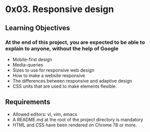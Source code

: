 # 0x03. Responsive design

## Learning Objectives

### At the end of this project, you are expected to be able to explain to anyone, without the help of Google

* Mobile-first design
* Media-queries
* Sizes to use for responsive web design
* How to make a website responsive
* The differences between responsive and adaptive design
* CSS units that are used to make elements flexible

## Requirements

* Allowed editors: vi, vim, emacs
* A README.md at the root of the project directory is mandatory
* HTML and CSS have been rendered on Chrome 78 or more.
